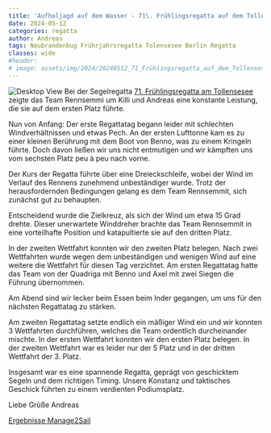 ```yaml
---
title: 'Aufholjagd auf dem Wasser - 71\. Frühlingsregatta auf dem Tollensesee'
date: 2024-05-12
categories: regatta
author: Andreas
tags: Neubrandenbug Frührjahrsregatta Tolensesee Berlin Regatta
classes: wide
#header:
# image: assets/img/2024/20240512_71_Frühlingsregatta_auf_dem_Tollensesee
---
```

![Desktop View](/assets/img/2024/20240512_71_Frühlingsregatta_auf_dem_Tollensesee.jpg)
Bei der Segelregatta [71. Frühlingsregatta am Tollensesee](https://www.svnb.de) zeigte das Team Rennsemmi um Killi und Andreas eine konstante Leistung, die sie auf dem ersten Platz führte.

Nun von Anfang: 
Der erste Regattatag begann leider mit schlechten Windverhältnissen und etwas Pech. An der ersten Lufttonne kam es zu einer kleinen Berührung mit dem Boot von Benno, was zu einem Kringeln führte. Doch davon ließen wir uns nicht entmutigen und wir kämpften uns vom sechsten Platz peu à peu nach vorne.

Der Kurs der Regatta führte über eine Dreieckschleife, wobei der Wind im Verlauf des Rennens zunehmend unbeständiger wurde. Trotz der herausfordernden Bedingungen gelang es dem Team Rennsemmit, sich zunächst gut zu behaupten.

Entscheidend wurde die Zielkreuz, als sich der Wind um etwa 15 Grad drehte. Dieser unerwartete Winddreher brachte das Team Rennsemmit in eine vorteilhafte Position und katapultierte sie auf den dritten Platz.

In der zweiten Wettfahrt konnten wir den zweiten Platz belegen. Nach zwei Wettfahrten wurde wegen dem unbeständigen und wenigen Wind auf eine weitere die Wettfahrt für diesen Tag verzichtet. Am ersten Regattatag hatte das Team von der Quadriga mit Benno und Axel mit zwei Siegen die Führung übernommen.

Am Abend sind wir lecker beim Essen beim Inder gegangen, um uns für den nächsten Regattatag zu stärken.

Am zweiten Regattatag setzte endlich ein mäßiger Wind ein und wir konnten 3 Wettfahrten durchführen, welches die Team ordentlich durcheinander mischte. In der ersten Wettfahrt konnten wir den ersten Platz belegen. In der zweiten Wettfahrt war es leider nur der 5 Platz und in der dritten Wettfahrt der 3. Platz.   

Insgesamt war es eine spannende Regatta, geprägt von geschicktem Segeln und dem richtigen Timing. Unsere Konstanz und taktisches Geschick führten zu einem verdienten Podiumsplatz.

Liebe Grüße Andreas

[Ergebnisse Manage2Sail](https://manage2sail.com/de-DE/event/Fruehjahrsregatta2024#!/results?classId=Jeton)

[SVN]: https://www.svnb.de "Segelverein Neubrandenburg e.V."
